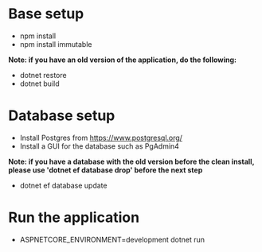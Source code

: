 # Base setup
- npm install
- npm install immutable

<b>Note: if you have an old version of the application, do the following:</b>

- dotnet restore
- dotnet build

# Database setup
- Install Postgres from https://www.postgresql.org/
- Install a GUI for the database such as PgAdmin4

<b>Note: if you have a database with the old version before the clean install, please use 'dotnet ef database drop' before the next step</b>

- dotnet ef database update

# Run the application
- ASPNETCORE_ENVIRONMENT=development dotnet run

